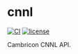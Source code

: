 ﻿# cnnl

[![CI](https://github.com/InfiniTensor/cndrv/actions/workflows/build.yml/badge.svg?branch=main)](https://github.com/InfiniTensor/cndrv/actions)
[![license](https://img.shields.io/github/license/InfiniTensor/cndrv)](https://mit-license.org/)

Cambricon CNNL API.
